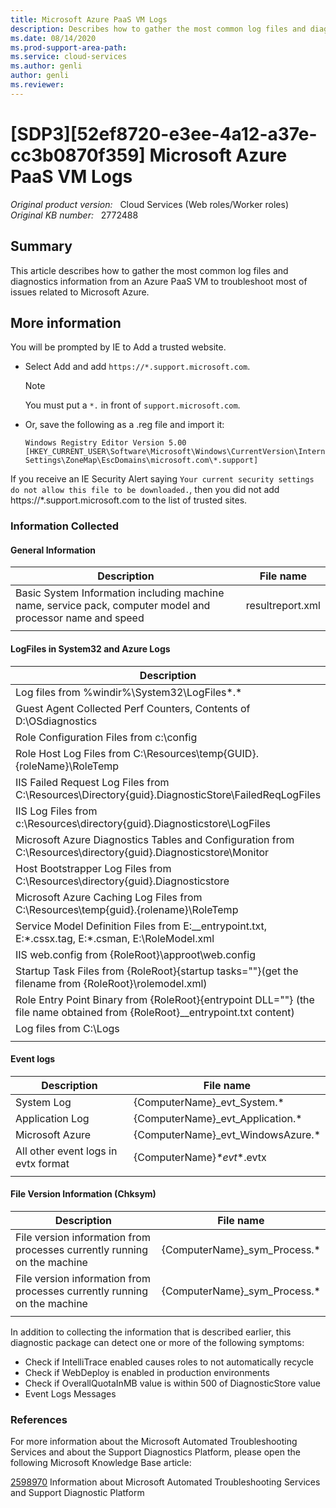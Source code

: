 ```yaml
---
title: Microsoft Azure PaaS VM Logs
description: Describes how to gather the most common log files and diagnostics information from an Azure PaaS VM.
ms.date: 08/14/2020
ms.prod-support-area-path: 
ms.service: cloud-services
ms.author: genli
author: genli
ms.reviewer: 
---
```

# [SDP3][52ef8720-e3ee-4a12-a37e-cc3b0870f359] Microsoft Azure PaaS VM Logs

_Original product version:_ &nbsp; Cloud Services (Web roles/Worker roles)  
_Original KB number:_ &nbsp; 2772488

## Summary

This article describes how to gather the most common log files and diagnostics information from an Azure PaaS VM to troubleshoot most of issues related to Microsoft Azure.

## More information

You will be prompted by IE to Add a trusted website.

- Select Add and add `https://*.support.microsoft.com`.
    > [!NOTE]
    > You must put a `*.` in front of `support.microsoft.com`.
- Or, save the following as a .reg file and import it:

    ```
    Windows Registry Editor Version 5.00
    [HKEY_CURRENT_USER\Software\Microsoft\Windows\CurrentVersion\Internet Settings\ZoneMap\EscDomains\microsoft.com\*.support]
    ```

If you receive an IE Security Alert saying `Your current security settings do not allow this file to be downloaded.`, then you did not add https://*.support.microsoft.com to the list of trusted sites.

### Information Collected

#### General Information

| Description| File name |
|---|---|
|Basic System Information including machine name, service pack, computer model and processor name and speed<br/>|resultreport.xml<br/>|
|||

#### LogFiles in System32 and Azure Logs

| Description| File name |
|---|---|
|Log files from %windir%\System32\LogFiles\*.*<br/>|{ComputerName}_LogFiles(SubfolderName).zip<br/>|
|Guest Agent Collected Perf Counters, Contents of D:\OSdiagnostics<br/>|{ComputerName}_OSdiagnostics.Zip<br/>|
|Role Configuration Files from c:\config<br/>|{ComputerName}_config.Zip<br/>|
|Role Host Log Files from C:\Resources\temp\{GUID}.{roleName}\RoleTemp<br/>|{ComputerName}_RoleTemp.Zip<br/>|
|IIS Failed Request Log Files from C:\Resources\Directory\{guid}.DiagnosticStore\FailedReqLogFiles<br/>|{ComputerName}_FailedReqLogFiles.Zip<br/>|
|IIS Log Files from c:\Resources\directory\{guid}.Diagnosticstore\LogFiles<br/>|{ComputerName}_IISLogFiles.Zip<br/>|
|Microsoft Azure Diagnostics Tables and Configuration from C:\Resources\directory\{guid}.Diagnosticstore\Monitor<br/>|{ComputerName}_Monitor.Zip<br/>|
|Host Bootstrapper Log Files from C:\Resources\directory\{guid}.Diagnosticstore<br/>|{ComputerName}_DiagnosticStore.Zip<br/>|
|Microsoft Azure Caching Log Files from C:\Resources\temp\{guid}.{rolename}\RoleTemp<br/>|{ComputerName}_CachingLogFiles.zip<br/>|
|Service Model Definition Files from E:\__entrypoint.txt, E:\*.cssx.tag, E:\*.csman, E:\RoleModel.xml<br/>|{ComputerName}_ServiceModel.zip<br/>|
|IIS web.config from {RoleRoot}\approot\web.config<br/>|{ComputerName}_web.config<br/>|
|Startup Task Files from {RoleRoot}\{startup tasks=""}(get the filename from {RoleRoot}\rolemodel.xml)<br/>|{ComputerName}_StartupTaskModules.Zip<br/>|
|Role Entry Point Binary from {RoleRoot}\{entrypoint DLL=""} (the file name obtained from {RoleRoot}\__entrypoint.txt content)<br/>|{ComputerName}_EntryPointDLL.Zip<br/>|
|Log files from C:\Logs<br/>|{ComputerName}_Logs.Zip<br/>|
|||

#### Event logs

| Description| File name |
|---|---|
|System Log<br/>|{ComputerName}_evt_System.*<br/>|
|Application Log<br/>|{ComputerName}_evt_Application.*<br/>|
|Microsoft Azure<br/>|{ComputerName}_evt_WindowsAzure.*<br/>|
|All other event logs in evtx format<br/>|{ComputerName}_*evt_*.evtx<br/>|
|||

#### File Version Information (Chksym)

| Description| File name |
|---|---|
|File version information from processes currently running on the machine<br/>|{ComputerName}_sym_Process.*<br/>|
|File version information from processes currently running on the machine<br/>|{ComputerName}_sym_Process.*<br/>|
|||

In addition to collecting the information that is described earlier, this diagnostic package can detect one or more of the following symptoms:

- Check if IntelliTrace enabled causes roles to not automatically recycle
- Check if WebDeploy is enabled in production environments
- Check if OverallQuotaInMB value is within 500 of DiagnosticStore value
- Event Logs Messages

### References

For more information about the Microsoft Automated Troubleshooting Services and about the Support Diagnostics Platform, please open the following Microsoft Knowledge Base article:

[2598970](https://support.microsoft.com/help/2598970) Information about Microsoft Automated Troubleshooting Services and Support Diagnostic Platform
